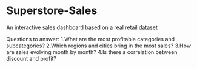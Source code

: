 # Superstore-Sales
An interactive sales dashboard based on a real retail dataset

Questions to answer:
1.What are the most profitable categories and subcategories?
2.Which regions and cities bring in the most sales?
3.How are sales evolving month by month?
4.Is there a correlation between discount and profit?
